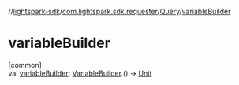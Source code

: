 //[lightspark-sdk](../../../index.md)/[com.lightspark.sdk.requester](../index.md)/[Query](index.md)/[variableBuilder](variable-builder.md)

# variableBuilder

[common]\
val [variableBuilder](variable-builder.md): [VariableBuilder](../-variable-builder/index.md).() -&gt; [Unit](https://kotlinlang.org/api/latest/jvm/stdlib/kotlin/-unit/index.html)
